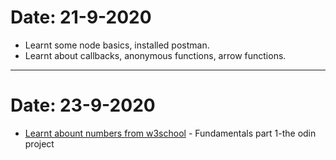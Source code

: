# Date: 21-9-2020
* Learnt some node basics, installed postman. 
* Learnt about callbacks, anonymous functions, arrow functions.
******************
# Date: 23-9-2020
* [Learnt abount numbers from w3school](https://github.com/error404-sp/web-development/blob/master/js.md) - Fundamentals part 1-the odin project
